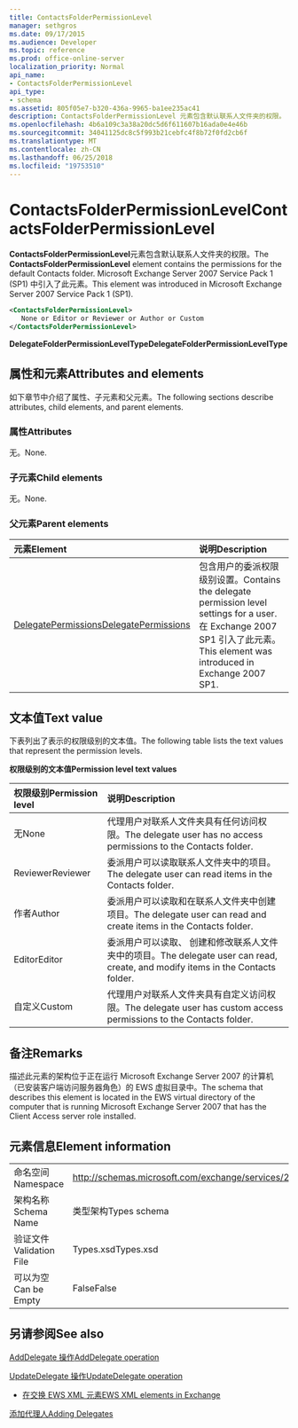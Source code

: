 ```yaml
---
title: ContactsFolderPermissionLevel
manager: sethgros
ms.date: 09/17/2015
ms.audience: Developer
ms.topic: reference
ms.prod: office-online-server
localization_priority: Normal
api_name:
- ContactsFolderPermissionLevel
api_type:
- schema
ms.assetid: 805f05e7-b320-436a-9965-ba1ee235ac41
description: ContactsFolderPermissionLevel 元素包含默认联系人文件夹的权限。 Microsoft Exchange Server 2007 Service Pack 1 (SP1) 中引入了此元素。
ms.openlocfilehash: 4b6a109c3a38a20dc5d6f611607b16ada0e4e46b
ms.sourcegitcommit: 34041125dc8c5f993b21cebfc4f8b72f0fd2cb6f
ms.translationtype: MT
ms.contentlocale: zh-CN
ms.lasthandoff: 06/25/2018
ms.locfileid: "19753510"
---
```

# <a name="contactsfolderpermissionlevel"></a><span data-ttu-id="46399-104">ContactsFolderPermissionLevel</span><span class="sxs-lookup"><span data-stu-id="46399-104">ContactsFolderPermissionLevel</span></span>

<span data-ttu-id="46399-105">**ContactsFolderPermissionLevel**元素包含默认联系人文件夹的权限。</span><span class="sxs-lookup"><span data-stu-id="46399-105">The **ContactsFolderPermissionLevel** element contains the permissions for the default Contacts folder.</span></span> <span data-ttu-id="46399-106">Microsoft Exchange Server 2007 Service Pack 1 (SP1) 中引入了此元素。</span><span class="sxs-lookup"><span data-stu-id="46399-106">This element was introduced in Microsoft Exchange Server 2007 Service Pack 1 (SP1).</span></span> 
  
```xml
<ContactsFolderPermissionLevel>
   None or Editor or Reviewer or Author or Custom
</ContactsFolderPermissionLevel>
```

 <span data-ttu-id="46399-107">**DelegateFolderPermissionLevelType**</span><span class="sxs-lookup"><span data-stu-id="46399-107">**DelegateFolderPermissionLevelType**</span></span>
## <a name="attributes-and-elements"></a><span data-ttu-id="46399-108">属性和元素</span><span class="sxs-lookup"><span data-stu-id="46399-108">Attributes and elements</span></span>

<span data-ttu-id="46399-109">如下章节中介绍了属性、子元素和父元素。</span><span class="sxs-lookup"><span data-stu-id="46399-109">The following sections describe attributes, child elements, and parent elements.</span></span>
  
### <a name="attributes"></a><span data-ttu-id="46399-110">属性</span><span class="sxs-lookup"><span data-stu-id="46399-110">Attributes</span></span>

<span data-ttu-id="46399-111">无。</span><span class="sxs-lookup"><span data-stu-id="46399-111">None.</span></span>
  
### <a name="child-elements"></a><span data-ttu-id="46399-112">子元素</span><span class="sxs-lookup"><span data-stu-id="46399-112">Child elements</span></span>

<span data-ttu-id="46399-113">无。</span><span class="sxs-lookup"><span data-stu-id="46399-113">None.</span></span>
  
### <a name="parent-elements"></a><span data-ttu-id="46399-114">父元素</span><span class="sxs-lookup"><span data-stu-id="46399-114">Parent elements</span></span>

|<span data-ttu-id="46399-115">**元素**</span><span class="sxs-lookup"><span data-stu-id="46399-115">**Element**</span></span>|<span data-ttu-id="46399-116">**说明**</span><span class="sxs-lookup"><span data-stu-id="46399-116">**Description**</span></span>|
|:-----|:-----|
|[<span data-ttu-id="46399-117">DelegatePermissions</span><span class="sxs-lookup"><span data-stu-id="46399-117">DelegatePermissions</span></span>](delegatepermissions.md) <br/> |<span data-ttu-id="46399-118">包含用户的委派权限级别设置。</span><span class="sxs-lookup"><span data-stu-id="46399-118">Contains the delegate permission level settings for a user.</span></span> <span data-ttu-id="46399-119">在 Exchange 2007 SP1 引入了此元素。</span><span class="sxs-lookup"><span data-stu-id="46399-119">This element was introduced in Exchange 2007 SP1.</span></span>  <br/> |
   
## <a name="text-value"></a><span data-ttu-id="46399-120">文本值</span><span class="sxs-lookup"><span data-stu-id="46399-120">Text value</span></span>

<span data-ttu-id="46399-121">下表列出了表示的权限级别的文本值。</span><span class="sxs-lookup"><span data-stu-id="46399-121">The following table lists the text values that represent the permission levels.</span></span>
  
<span data-ttu-id="46399-122">**权限级别的文本值**</span><span class="sxs-lookup"><span data-stu-id="46399-122">**Permission level text values**</span></span>

|<span data-ttu-id="46399-123">**权限级别**</span><span class="sxs-lookup"><span data-stu-id="46399-123">**Permission level**</span></span>|<span data-ttu-id="46399-124">**说明**</span><span class="sxs-lookup"><span data-stu-id="46399-124">**Description**</span></span>|
|:-----|:-----|
|<span data-ttu-id="46399-125">无</span><span class="sxs-lookup"><span data-stu-id="46399-125">None</span></span>  <br/> |<span data-ttu-id="46399-126">代理用户对联系人文件夹具有任何访问权限。</span><span class="sxs-lookup"><span data-stu-id="46399-126">The delegate user has no access permissions to the Contacts folder.</span></span>  <br/> |
|<span data-ttu-id="46399-127">Reviewer</span><span class="sxs-lookup"><span data-stu-id="46399-127">Reviewer</span></span>  <br/> |<span data-ttu-id="46399-128">委派用户可以读取联系人文件夹中的项目。</span><span class="sxs-lookup"><span data-stu-id="46399-128">The delegate user can read items in the Contacts folder.</span></span>  <br/> |
|<span data-ttu-id="46399-129">作者</span><span class="sxs-lookup"><span data-stu-id="46399-129">Author</span></span>  <br/> |<span data-ttu-id="46399-130">委派用户可以读取和在联系人文件夹中创建项目。</span><span class="sxs-lookup"><span data-stu-id="46399-130">The delegate user can read and create items in the Contacts folder.</span></span>  <br/> |
|<span data-ttu-id="46399-131">Editor</span><span class="sxs-lookup"><span data-stu-id="46399-131">Editor</span></span>  <br/> |<span data-ttu-id="46399-132">委派用户可以读取、 创建和修改联系人文件夹中的项目。</span><span class="sxs-lookup"><span data-stu-id="46399-132">The delegate user can read, create, and modify items in the Contacts folder.</span></span>  <br/> |
|<span data-ttu-id="46399-133">自定义</span><span class="sxs-lookup"><span data-stu-id="46399-133">Custom</span></span>  <br/> |<span data-ttu-id="46399-134">代理用户对联系人文件夹具有自定义访问权限。</span><span class="sxs-lookup"><span data-stu-id="46399-134">The delegate user has custom access permissions to the Contacts folder.</span></span>  <br/> |
   
## <a name="remarks"></a><span data-ttu-id="46399-135">备注</span><span class="sxs-lookup"><span data-stu-id="46399-135">Remarks</span></span>

<span data-ttu-id="46399-136">描述此元素的架构位于正在运行 Microsoft Exchange Server 2007 的计算机（已安装客户端访问服务器角色）的 EWS 虚拟目录中。</span><span class="sxs-lookup"><span data-stu-id="46399-136">The schema that describes this element is located in the EWS virtual directory of the computer that is running Microsoft Exchange Server 2007 that has the Client Access server role installed.</span></span>
  
## <a name="element-information"></a><span data-ttu-id="46399-137">元素信息</span><span class="sxs-lookup"><span data-stu-id="46399-137">Element information</span></span>

|||
|:-----|:-----|
|<span data-ttu-id="46399-138">命名空间</span><span class="sxs-lookup"><span data-stu-id="46399-138">Namespace</span></span>  <br/> |http://schemas.microsoft.com/exchange/services/2006/types  <br/> |
|<span data-ttu-id="46399-139">架构名称</span><span class="sxs-lookup"><span data-stu-id="46399-139">Schema Name</span></span>  <br/> |<span data-ttu-id="46399-140">类型架构</span><span class="sxs-lookup"><span data-stu-id="46399-140">Types schema</span></span>  <br/> |
|<span data-ttu-id="46399-141">验证文件</span><span class="sxs-lookup"><span data-stu-id="46399-141">Validation File</span></span>  <br/> |<span data-ttu-id="46399-142">Types.xsd</span><span class="sxs-lookup"><span data-stu-id="46399-142">Types.xsd</span></span>  <br/> |
|<span data-ttu-id="46399-143">可以为空</span><span class="sxs-lookup"><span data-stu-id="46399-143">Can be Empty</span></span>  <br/> |<span data-ttu-id="46399-144">False</span><span class="sxs-lookup"><span data-stu-id="46399-144">False</span></span>  <br/> |
   
## <a name="see-also"></a><span data-ttu-id="46399-145">另请参阅</span><span class="sxs-lookup"><span data-stu-id="46399-145">See also</span></span>



[<span data-ttu-id="46399-146">AddDelegate 操作</span><span class="sxs-lookup"><span data-stu-id="46399-146">AddDelegate operation</span></span>](adddelegate-operation.md)
  
[<span data-ttu-id="46399-147">UpdateDelegate 操作</span><span class="sxs-lookup"><span data-stu-id="46399-147">UpdateDelegate operation</span></span>](updatedelegate-operation.md)


- [<span data-ttu-id="46399-148">在交换 EWS XML 元素</span><span class="sxs-lookup"><span data-stu-id="46399-148">EWS XML elements in Exchange</span></span>](ews-xml-elements-in-exchange.md)


[<span data-ttu-id="46399-149">添加代理人</span><span class="sxs-lookup"><span data-stu-id="46399-149">Adding Delegates</span></span>](http://msdn.microsoft.com/library/3a744150-66a3-4a13-9433-793603ba5038%28Office.15%29.aspx)

